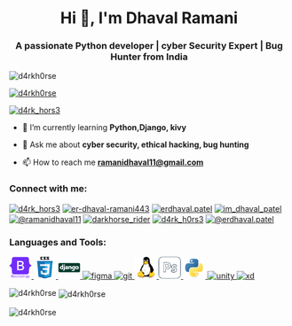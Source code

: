 <h1 align="center">Hi 👋, I'm Dhaval Ramani</h1>
<h3 align="center">A passionate Python developer | cyber Security Expert | Bug Hunter from India</h3>

<p align="left"> <img src="https://komarev.com/ghpvc/?username=d4rkh0rse&label=Profile%20views&color=0e75b6&style=flat" alt="d4rkh0rse" /> </p>

<p align="left"> <a href="https://github.com/ryo-ma/github-profile-trophy"><img src="https://github-profile-trophy.vercel.app/?username=d4rkh0rse" alt="d4rkh0rse" /></a> </p>

<p align="left"> <a href="https://twitter.com/d4rk_hors3" target="blank"><img src="https://img.shields.io/twitter/follow/d4rk_hors3?logo=twitter&style=for-the-badge" alt="d4rk_hors3" /></a> </p>

- 🌱 I’m currently learning **Python,Django, kivy**

- 💬 Ask me about **cyber security, ethical hacking, bug hunting**

- 📫 How to reach me **ramanidhaval11@gmail.com**

<h3 align="left">Connect with me:</h3>
<p align="left">
<a href="https://twitter.com/d4rk_hors3" target="blank"><img align="center" src="https://raw.githubusercontent.com/rahuldkjain/github-profile-readme-generator/master/src/images/icons/Social/twitter.svg" alt="d4rk_hors3" height="30" width="40" /></a>
<a href="https://linkedin.com/in/er-dhaval-ramani443" target="blank"><img align="center" src="https://raw.githubusercontent.com/rahuldkjain/github-profile-readme-generator/master/src/images/icons/Social/linked-in-alt.svg" alt="er-dhaval-ramani443" height="30" width="40" /></a>
<a href="https://fb.com/erdhaval.patel" target="blank"><img align="center" src="https://raw.githubusercontent.com/rahuldkjain/github-profile-readme-generator/master/src/images/icons/Social/facebook.svg" alt="erdhaval.patel" height="30" width="40" /></a>
<a href="https://instagram.com/im_dhaval_patel" target="blank"><img align="center" src="https://raw.githubusercontent.com/rahuldkjain/github-profile-readme-generator/master/src/images/icons/Social/instagram.svg" alt="im_dhaval_patel" height="30" width="40" /></a>
<a href="https://medium.com/@ramanidhaval11" target="blank"><img align="center" src="https://raw.githubusercontent.com/rahuldkjain/github-profile-readme-generator/master/src/images/icons/Social/medium.svg" alt="@ramanidhaval11" height="30" width="40" /></a>
<a href="https://www.youtube.com/c/darkhorse_rider" target="blank"><img align="center" src="https://raw.githubusercontent.com/rahuldkjain/github-profile-readme-generator/master/src/images/icons/Social/youtube.svg" alt="darkhorse_rider" height="30" width="40" /></a>
<a href="https://www.hackerrank.com/d4rk_h0rs3" target="blank"><img align="center" src="https://raw.githubusercontent.com/rahuldkjain/github-profile-readme-generator/master/src/images/icons/Social/hackerrank.svg" alt="d4rk_h0rs3" height="30" width="40" /></a>
<a href="https://www.hackerearth.com/@erdhaval.patel" target="blank"><img align="center" src="https://raw.githubusercontent.com/rahuldkjain/github-profile-readme-generator/master/src/images/icons/Social/hackerearth.svg" alt="@erdhaval.patel" height="30" width="40" /></a>
</p>

<h3 align="left">Languages and Tools:</h3>
<p align="left"> <a href="https://getbootstrap.com" target="_blank" rel="noreferrer"> <img src="https://raw.githubusercontent.com/devicons/devicon/master/icons/bootstrap/bootstrap-plain-wordmark.svg" alt="bootstrap" width="40" height="40"/> </a> <a href="https://www.w3schools.com/css/" target="_blank" rel="noreferrer"> <img src="https://raw.githubusercontent.com/devicons/devicon/master/icons/css3/css3-original-wordmark.svg" alt="css3" width="40" height="40"/> </a> <a href="https://www.djangoproject.com/" target="_blank" rel="noreferrer"> <img src="https://raw.githubusercontent.com/devicons/devicon/master/icons/django/django-original.svg" alt="django" width="40" height="40"/> </a> <a href="https://www.figma.com/" target="_blank" rel="noreferrer"> <img src="https://www.vectorlogo.zone/logos/figma/figma-icon.svg" alt="figma" width="40" height="40"/> </a> <a href="https://git-scm.com/" target="_blank" rel="noreferrer"> <img src="https://www.vectorlogo.zone/logos/git-scm/git-scm-icon.svg" alt="git" width="40" height="40"/> </a> <a href="https://www.linux.org/" target="_blank" rel="noreferrer"> <img src="https://raw.githubusercontent.com/devicons/devicon/master/icons/linux/linux-original.svg" alt="linux" width="40" height="40"/> </a> <a href="https://www.photoshop.com/en" target="_blank" rel="noreferrer"> <img src="https://raw.githubusercontent.com/devicons/devicon/master/icons/photoshop/photoshop-line.svg" alt="photoshop" width="40" height="40"/> </a> <a href="https://www.python.org" target="_blank" rel="noreferrer"> <img src="https://raw.githubusercontent.com/devicons/devicon/master/icons/python/python-original.svg" alt="python" width="40" height="40"/> </a> <a href="https://unity.com/" target="_blank" rel="noreferrer"> <img src="https://www.vectorlogo.zone/logos/unity3d/unity3d-icon.svg" alt="unity" width="40" height="40"/> </a> <a href="https://www.adobe.com/products/xd.html" target="_blank" rel="noreferrer"> <img src="https://cdn.worldvectorlogo.com/logos/adobe-xd.svg" alt="xd" width="40" height="40"/> </a> </p>

<p><img align="left" src="https://github-readme-stats.vercel.app/api/top-langs?username=d4rkh0rse&show_icons=true&locale=en&layout=compact" alt="d4rkh0rse" /></p>

<p>&nbsp;<img align="center" src="https://github-readme-stats.vercel.app/api?username=d4rkh0rse&show_icons=true&locale=en" alt="d4rkh0rse" /></p>

<p><img align="center" src="https://github-readme-streak-stats.herokuapp.com/?user=d4rkh0rse&" alt="d4rkh0rse" /></p>

